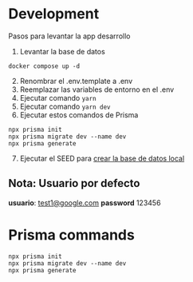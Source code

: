 # Development

Pasos para levantar la app desarrollo

1. Levantar la base de datos

```
docker compose up -d
```

2. Renombrar el .env.template a .env
3. Reemplazar las variables de entorno en el .env
4. Ejecutar comando `yarn`
5. Ejecutar comando `yarn dev`
6. Ejecutar estos comandos de Prisma

```
npx prisma init
npx prisma migrate dev --name dev
npx prisma generate
```

7. Ejecutar el SEED para [crear la base de datos local](localhost:3000/api/seed)

## Nota: Usuario por defecto

**usuario**: test1@google.com
**password** 123456

# Prisma commands

```
npx prisma init
npx prisma migrate dev --name dev
npx prisma generate
```
